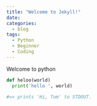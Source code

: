 ```yaml
---
title: "Welcome to Jekyll!"
date: 
categories:
  - blog
tags:
  - Python
  - Beginner
  - Coding
---
```


Welcome to python

```python
def heloo(world)
  print('hello ', world)

#=> prints 'Hi, Tom' to STDOUT.
```

